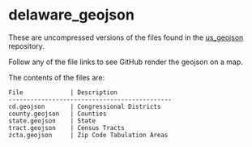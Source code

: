 # delaware_geojson

These are uncompressed versions of the files found in the [us_geojson](https://github.com/tomdottom/us_geojson) repository.

Follow any of the file links to see GitHub render the geojson on a map.

The contents of the files are:

```
File             | Description
---------------------------------------------
cd.geojson       | Congressional Districts
county.geojson   | Counties
state.geojson    | State
tract.geojson    | Census Tracts
zcta.geojson     | Zip Code Tabulation Areas
```

